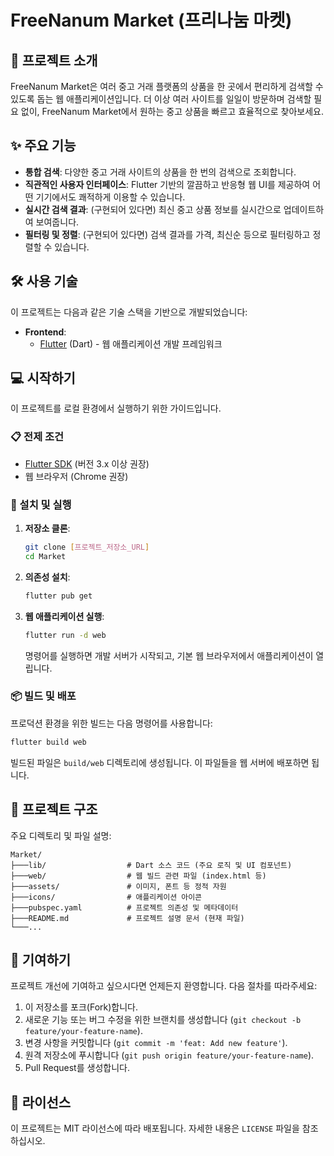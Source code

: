 # FreeNanum Market (프리나눔 마켓)

## 🚀 프로젝트 소개

FreeNanum Market은 여러 중고 거래 플랫폼의 상품을 한 곳에서 편리하게 검색할 수 있도록 돕는 웹 애플리케이션입니다. 더 이상 여러 사이트를 일일이 방문하며 검색할 필요 없이, FreeNanum Market에서 원하는 중고 상품을 빠르고 효율적으로 찾아보세요.

## ✨ 주요 기능

*   **통합 검색**: 다양한 중고 거래 사이트의 상품을 한 번의 검색으로 조회합니다.
*   **직관적인 사용자 인터페이스**: Flutter 기반의 깔끔하고 반응형 웹 UI를 제공하여 어떤 기기에서도 쾌적하게 이용할 수 있습니다.
*   **실시간 검색 결과**: (구현되어 있다면) 최신 중고 상품 정보를 실시간으로 업데이트하여 보여줍니다.
*   **필터링 및 정렬**: (구현되어 있다면) 검색 결과를 가격, 최신순 등으로 필터링하고 정렬할 수 있습니다.

## 🛠️ 사용 기술

이 프로젝트는 다음과 같은 기술 스택을 기반으로 개발되었습니다:

*   **Frontend**:
    *   [Flutter](https://flutter.dev/) (Dart) - 웹 애플리케이션 개발 프레임워크

## 💻 시작하기

이 프로젝트를 로컬 환경에서 실행하기 위한 가이드입니다.

### 📋 전제 조건

*   [Flutter SDK](https://flutter.dev/docs/get-started/install) (버전 3.x 이상 권장)
*   웹 브라우저 (Chrome 권장)

### 🚀 설치 및 실행

1.  **저장소 클론**:
    ```bash
    git clone [프로젝트_저장소_URL]
    cd Market
    ```

2.  **의존성 설치**:
    ```bash
    flutter pub get
    ```

3.  **웹 애플리케이션 실행**:
    ```bash
    flutter run -d web
    ```
    명령어를 실행하면 개발 서버가 시작되고, 기본 웹 브라우저에서 애플리케이션이 열립니다.

### 📦 빌드 및 배포

프로덕션 환경을 위한 빌드는 다음 명령어를 사용합니다:

```bash
flutter build web
```
빌드된 파일은 `build/web` 디렉토리에 생성됩니다. 이 파일들을 웹 서버에 배포하면 됩니다.

## 📁 프로젝트 구조

주요 디렉토리 및 파일 설명:

```
Market/
├───lib/                  # Dart 소스 코드 (주요 로직 및 UI 컴포넌트)
├───web/                  # 웹 빌드 관련 파일 (index.html 등)
├───assets/               # 이미지, 폰트 등 정적 자원
├───icons/                # 애플리케이션 아이콘
├───pubspec.yaml          # 프로젝트 의존성 및 메타데이터
├───README.md             # 프로젝트 설명 문서 (현재 파일)
└───...
```

## 🤝 기여하기

프로젝트 개선에 기여하고 싶으시다면 언제든지 환영합니다. 다음 절차를 따라주세요:

1.  이 저장소를 포크(Fork)합니다.
2.  새로운 기능 또는 버그 수정을 위한 브랜치를 생성합니다 (`git checkout -b feature/your-feature-name`).
3.  변경 사항을 커밋합니다 (`git commit -m 'feat: Add new feature'`).
4.  원격 저장소에 푸시합니다 (`git push origin feature/your-feature-name`).
5.  Pull Request를 생성합니다.

## 📄 라이선스

이 프로젝트는 MIT 라이선스에 따라 배포됩니다. 자세한 내용은 `LICENSE` 파일을 참조하십시오.
